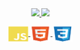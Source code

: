 <!--<div align="center">
  <img align="center" alt="planeta" src="">
</div>-->

<div align="center">
  <a href="https://github.com/Cimaclo">
  <img height="150em" src="https://github-readme-stats.vercel.app/api?username=Cimaclo&show_icons=true&theme=dracula&include_all_commits=true&count_private=true"/>
  <img height="150em" src="https://github-readme-stats.vercel.app/api/top-langs/?username=Cimaclo&layout=compact&langs_count=7&theme=dracula"/>
</div>

<div align="center" style="display: inline_block"><br>
  <img align="center" alt="Matheus-Js" height="30" width="40" src="https://raw.githubusercontent.com/devicons/devicon/master/icons/javascript/javascript-plain.svg">
  <img align="center" alt="Matheus-HTML" height="30" width="40" src="https://raw.githubusercontent.com/devicons/devicon/master/icons/html5/html5-original.svg">
  <img align="center" alt="Matheus-CSS" height="30" width="40" src="https://raw.githubusercontent.com/devicons/devicon/master/icons/css3/css3-original.svg">
  
</div>

  
 <br>
